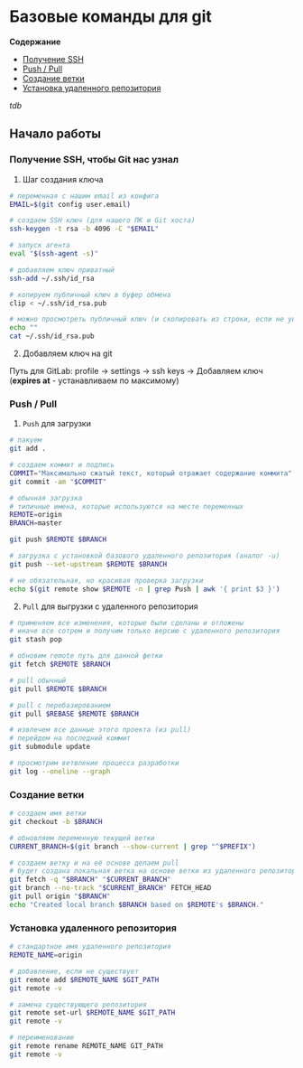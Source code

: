 # Базовые команды для git

**Содержание**
- [Получение SSH](#ssh)
- [Push / Pull](#pp)
- [Создание ветки](#b)
- [Установка удаленного репозитория](#ro)

_tdb_


## Начало работы

### Получение SSH, чтобы Git нас узнал
<a href='ssh'></a>

1. Шаг создания ключа

```bash
# переменная с нашим email из конфига
EMAIL=$(git config user.email)

# создаем SSH ключ (для нашего ПК и Git хоста)
ssh-keygen -t rsa -b 4096 -C "$EMAIL"

# запуск агента
eval "$(ssh-agent -s)"

# добавляем ключ приватный
ssh-add ~/.ssh/id_rsa

# копируем публичный ключ в буфер обмена
clip < ~/.ssh/id_rsa.pub

# можно просмотреть публичный ключ (и скопировать из строки, если не уверены в clip)
echo ""
cat ~/.ssh/id_rsa.pub
```

2. Добавляем ключ на git

 Путь для GitLab: profile -> settings -> ssh keys -> Добавляем ключ (**expires at** - устанавливаем по максимому)



### Push / Pull
<a href='pp'></a>

1. `Push` для загрузки

```bash
# пакуем
git add .

# создаем коммит и подпись
COMMIT="Максимально сжатый текст, который отражает содержание коммита"
git commit -am "$COMMIT"

# обычная загрузка
# типичные имена, которые используются на месте переменных
REMOTE=origin
BRANCH=master

git push $REMOTE $BRANCH

# загрузка с установкой базового удаленного репозитория (аналог -u)
git push --set-upstream $REMOTE $BRANCH

# не обязательная, но красивая проверка загрузки
echo $(git remote show $REMOTE -n | grep Push | awk '{ print $3 }')
```

2. `Pull` для выгрузки с удаленного репозитория

```bash
# применяем все изменения, которые были сделаны и отложены
# иначе все сотрем и получим только версию с удаленного репозитория
git stash pop

# обновим remote путь для данной фетки
git fetch $REMOTE $BRANCH

# pull обычный
git pull $REMOTE $BRANCH

# pull c перебазированием
git pull $REBASE $REMOTE $BRANCH

# извлечем все данные этого проекта (из pull)
# перейдем на последний коммит
git submodule update

# просмотрим ветвление процесса разработки
git log --oneline --graph
```


### Создание ветки
<a href='b'></a>

```bash
# создаем имя ветки
git checkout -b $BRANCH

# обновляем переменную текущей ветки
CURRENT_BRANCH=$(git branch --show-current | grep "^$PREFIX")

# создаем ветку и на её основе делаем pull
# будет создана локальная ветка на основе ветки из удаленного репозитория
git fetch -q "$BRANCH" "$CURRENT_BRANCH"
git branch --no-track "$CURRENT_BRANCH" FETCH_HEAD
git pull origin "$BRANCH"
echo "Created local branch $BRANCH based on $REMOTE's $BRANCH."
```


### Установка удаленного репозитория
<a href='ro'></a>

```bash
# стандартное имя удаленного репозитория
REMOTE_NAME=origin

# добавление, если не существует
git remote add $REMOTE_NAME $GIT_PATH
git remote -v

# замена существующего репозитория
git remote set-url $REMOTE_NAME $GIT_PATH
git remote -v

# переименование
git remote rename REMOTE_NAME GIT_PATH
git remote -v
```
